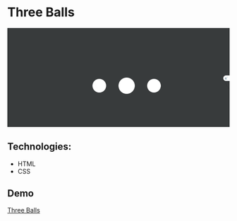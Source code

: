 # Three Balls

![Three Balls Project](./chrome-capture-2024-2-14.gif)

## Technologies:
- HTML
- CSS

## Demo

[Three Balls](https://meryemsenturk.github.io/Three-Balls/)
